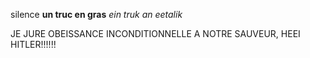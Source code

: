 silence
**un truc en gras**
_ein truk an eetalik_

JE JURE OBEISSANCE INCONDITIONNELLE A NOTRE SAUVEUR, HEEI HITLER!!!!!!
